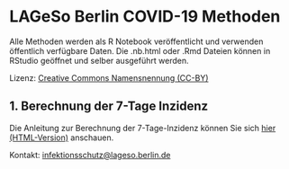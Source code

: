 # LAGeSo Berlin COVID-19 Methoden
Alle Methoden werden als R Notebook veröffentlicht und verwenden öffentlich verfügbare Daten. Die .nb.html oder .Rmd Dateien können in RStudio geöffnet und selber ausgeführt werden.

Lizenz: [Creative Commons Namensnennung (CC-BY)](https://creativecommons.org/licenses/by/3.0/de/)

## 1. Berechnung der 7-Tage Inzidenz
Die Anleitung zur Berechnung der 7-Tage-Inzidenz können Sie sich [hier (HTML-Version)](https://htmlpreview.github.io/?https://github.com/LAGeSo-Infektionsschutz-I-C-1/Berlin-COVID19-Methoden/blob/master/01_Berechnung_der_7_Tage_Inzidenz_Berlin_RKI.nb.html) anschauen.

Kontakt: infektionsschutz@lageso.berlin.de